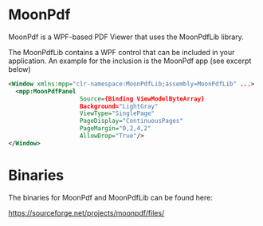 MoonPdf
=======

MoonPdf is a WPF-based PDF Viewer that uses the MoonPdfLib library.

The MoonPdfLib contains a WPF control that can be included in your application.
An example for the inclusion is the MoonPdf app (see excerpt below)
```xml
<Window xmlns:mpp="clr-namespace:MoonPdfLib;assembly=MoonPdfLib" ...>
  <mpp:MoonPdfPanel
                    Source={Binding ViewModelByteArray}
                    Background="LightGray" 
                    ViewType="SinglePage"
                    PageDisplay="ContinuousPages" 
                    PageMargin="0,2,4,2"
                    AllowDrop="True"/>
</Window>
```

Binaries
========
The binaries for MoonPdf and MoonPdfLib can be found here:

https://sourceforge.net/projects/moonpdf/files/
